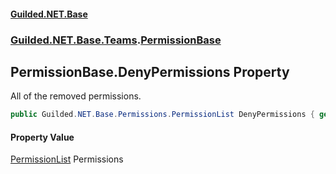 
#### [Guilded.NET.Base](index 'index')
### [Guilded.NET.Base.Teams](index#Guilded_NET_Base_Teams 'Guilded.NET.Base.Teams').[PermissionBase](PermissionBase 'Guilded.NET.Base.Teams.PermissionBase')
## PermissionBase.DenyPermissions Property
All of the removed permissions.  
```csharp
public Guilded.NET.Base.Permissions.PermissionList DenyPermissions { get; set; }
```

#### Property Value
[PermissionList](PermissionList 'Guilded.NET.Base.Permissions.PermissionList')
Permissions
